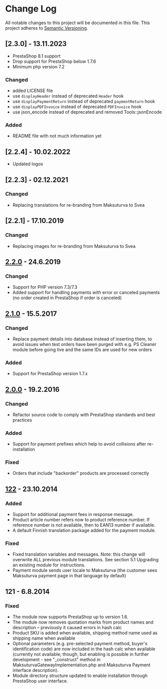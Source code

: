 # Change Log

All notable changes to this project will be documented in this file.
This project adheres to [Semantic Versioning](http://semver.org/).

## [2.3.0] - 13.11.2023
- PrestaShop 8.1 support
- Drop support for PrestaShop below 1.7.6
- Minimum php version 7.2

### Changed
- added LICENSE file
- use `displayHeader` instead of deprecated `Header` hook
- use `displayPaymentReturn` instead of deprecated `paymentReturn` hook
- use `displayPDFInvoice` instead of deprecated `PDFInvoice` hook
- use json_encode instead of deprecated and removed Tools::jsonEncode

### Added
- README file with not much information yet

## [2.2.4] - 10.02.2022
- Updated logos

## [2.2.3] - 02.12.2021
### Changed
- Replacing translations for re-branding from Maksuturva to Svea

## [2.2.1] - 17.10.2019
### Changed
- Replacing images for re-branding from Maksuturva to Svea

## [2.2.0] - 24.6.2019
### Changed
- Support for PHP version 7.3/7.3
- Added support for handling payments with error or canceled payments (no order created in PrestaShop if order is canceled)

## [2.1.0] - 15.5.2017
### Changed
- Replace payment details into database instead of inserting them, to avoid issues when test orders have been purged
with e.g. PS Cleaner module before going live and the same IDs are used for new orders
### Added
- Support for PrestaShop version 1.7.x

## [2.0.0] - 19.2.2016
### Changed
- Refactor source code to comply with PrestaShop standards and best practices

### Added
- Support for payment prefixes which help to avoid collisions after re-installation

### Fixed
- Orders that include "backorder" products are processed correctly

## [122] - 23.10.2014
### Added
- Support for additional payment fees in response message.
- Product article number refers now to product reference number. If reference number is not available, then to EAN13
number if available.
- A default Finnish translation package added for the payment module.

### Fixed
- Fixed translation variables and messages. Note: this change will overwrite ALL previous module translations. See
section 5.1 Upgrading an existing module for instructions.
- Payment module sends user locale to Maksuturva (the customer sees Maksuturva payment page in that language by default)

## 121 - 6.8.2014
### Fixed
- The module now supports PrestaShop up to version 1.6.
- The module now removes quotation marks from product names and description – previously it caused errors in hash calc
- Product SKU is added when available, shipping method name used as shipping name when available
- Optional parameters (e.g. pre-selected payment method, buyer's identification code) are now included in the hash calc
when available (currently not available, though, but enabling is possible in further development - see "_construct"
method in MaksuturvaGatewayImplementation.php and Maksuturva Payment interface description).
- Module directory structure updated to enable installation through PrestaShop user interface.

[Unreleased]: https://github.com/maksuturva/prestashop_payment_module/compare/2.1.0...HEAD
[2.2.0]: https://github.com/maksuturva/prestashop_payment_module/compare/2.1.0...2.2.0
[2.1.0]: https://github.com/maksuturva/prestashop_payment_module/compare/2.0.0...2.1.0
[2.0.0]: https://github.com/maksuturva/prestashop_payment_module/compare/122...2.0.0
[122]: https://github.com/maksuturva/prestashop_payment_module/compare/121...122
